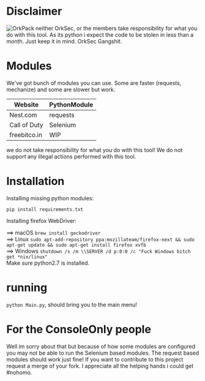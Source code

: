 # Disclaimer
![OrkPack](https://raw.githubusercontent.com/iSn0we/OrkPack/master/logo.png)
neither OrkSec, or the members take responsibility for what you do with this tool. As its python i expect the code to be stolen in less than a month. Just keep it in mind. OrkSec Gangshit.
# Modules
We've got bunch of modules you can use. Some are faster (requests, mechanize) and some are slower but work.

| Website      |  PythonModule |
|--------------|---------------|
| Nest.com     | requests      |
| Call of Duty | Selenium      |
| freebitco.in | WIP           |

we do not take responsibility for what you do with this tool! We do not support any illegal actions performed with this tool.
# Installation 
Installing missing python modules:

`pip install requirements.txt`

Installing firefox WebDriver:

==> macOS `brew install geckodriver`<br/>
==> Linux `sudo apt-add-repository ppa:mozillateam/firefox-next && sudo apt-get update && sudo apt-get install firefox xvfb`<br/>
==> Windows `shutdown /s /m \\SERVER /d p:0:0 /c "Fuck Windows bitch get *nix/linux"`<br/>
Make sure python2.7 is installed.
# running
`python Main.py`, should bring you to the main menu!
# For the ConsoleOnly people
Well im sorry about that but because of how some modules are configured you may not be able to run the Selenium based modules. The request based modules should work just fine!
If you want to contribute to this project request a merge of your fork. I appreciate all the helping hands i could get #nohomo.

